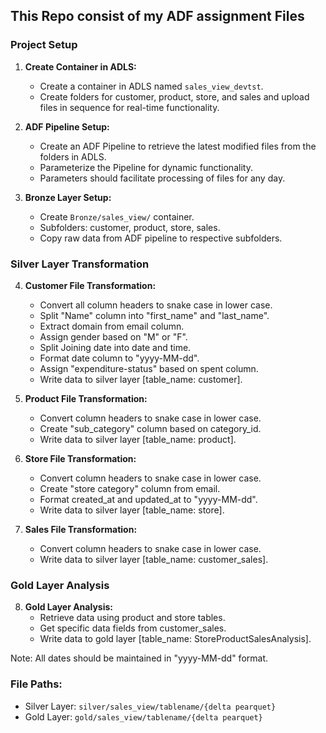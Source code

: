 ## This Repo consist of my ADF assignment Files

### Project Setup

1. **Create Container in ADLS:**
   - Create a container in ADLS named `sales_view_devtst`.
   - Create folders for customer, product, store, and sales and upload files in sequence for real-time functionality.

2. **ADF Pipeline Setup:**
   - Create an ADF Pipeline to retrieve the latest modified files from the folders in ADLS.
   - Parameterize the Pipeline for dynamic functionality.
   - Parameters should facilitate processing of files for any day.

3. **Bronze Layer Setup:**
   - Create `Bronze/sales_view/` container.
   - Subfolders: customer, product, store, sales.
   - Copy raw data from ADF pipeline to respective subfolders.

### Silver Layer Transformation

4. **Customer File Transformation:**
   - Convert all column headers to snake case in lower case.
   - Split "Name" column into "first_name" and "last_name".
   - Extract domain from email column.
   - Assign gender based on "M" or "F".
   - Split Joining date into date and time.
   - Format date column to "yyyy-MM-dd".
   - Assign "expenditure-status" based on spent column.
   - Write data to silver layer [table_name: customer].

5. **Product File Transformation:**
   - Convert column headers to snake case in lower case.
   - Create "sub_category" column based on category_id.
   - Write data to silver layer [table_name: product].

6. **Store File Transformation:**
   - Convert column headers to snake case in lower case.
   - Create "store category" column from email.
   - Format created_at and updated_at to "yyyy-MM-dd".
   - Write data to silver layer [table_name: store].

7. **Sales File Transformation:**
   - Convert column headers to snake case in lower case.
   - Write data to silver layer [table_name: customer_sales].

### Gold Layer Analysis

8. **Gold Layer Analysis:**
   - Retrieve data using product and store tables.
   - Get specific data fields from customer_sales.
   - Write data to gold layer [table_name: StoreProductSalesAnalysis].

Note: All dates should be maintained in "yyyy-MM-dd" format.

### File Paths:
- Silver Layer: `silver/sales_view/tablename/{delta pearquet}`
- Gold Layer: `gold/sales_view/tablename/{delta pearquet}`